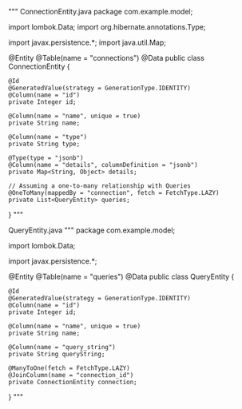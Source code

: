"""
ConnectionEntity.java
package com.example.model;

import lombok.Data;
import org.hibernate.annotations.Type;

import javax.persistence.*;
import java.util.Map;

@Entity
@Table(name = "connections")
@Data
public class ConnectionEntity {

    @Id
    @GeneratedValue(strategy = GenerationType.IDENTITY)
    @Column(name = "id")
    private Integer id;

    @Column(name = "name", unique = true)
    private String name;

    @Column(name = "type")
    private String type;

    @Type(type = "jsonb")
    @Column(name = "details", columnDefinition = "jsonb")
    private Map<String, Object> details;

    // Assuming a one-to-many relationship with Queries
    @OneToMany(mappedBy = "connection", fetch = FetchType.LAZY)
    private List<QueryEntity> queries;
}
"""

QueryEntity.java
"""
package com.example.model;

import lombok.Data;

import javax.persistence.*;

@Entity
@Table(name = "queries")
@Data
public class QueryEntity {

    @Id
    @GeneratedValue(strategy = GenerationType.IDENTITY)
    @Column(name = "id")
    private Integer id;

    @Column(name = "name", unique = true)
    private String name;

    @Column(name = "query_string")
    private String queryString;

    @ManyToOne(fetch = FetchType.LAZY)
    @JoinColumn(name = "connection_id")
    private ConnectionEntity connection;
}
"""